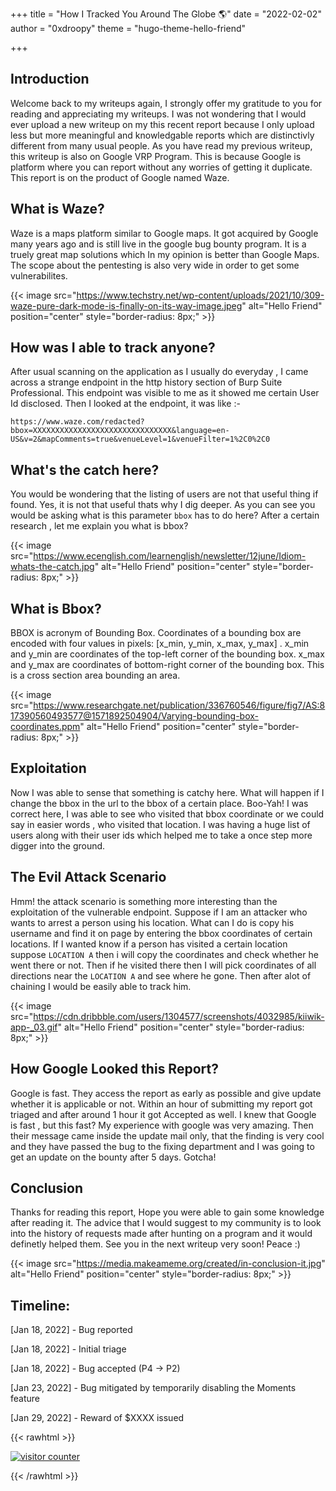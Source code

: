 +++
title = "How I Tracked You Around The Globe 🌎"
date = "2022-02-02"
author = "0xdroopy"
theme = "hugo-theme-hello-friend"


+++
## Introduction

Welcome back to my writeups again, I strongly offer my gratitude to you for reading and appreciating my writeups. I was not wondering that I would ever upload a new writeup on my this recent report because I only upload less but more meaningful and knowledgable reports which are distinctivly different from many usual people. As you have read my previous writeup, this writeup is also on Google VRP Program. This is because Google is platform where you can report without any worries of getting it duplicate. This report is on the product of Google named Waze.



## What is Waze?
Waze is a maps platform similar to Google maps. It got acquired by Google many years ago and is still live in the google bug bounty program. It is a truely great map solutions which In my opinion is better than Google Maps. The scope about the pentesting is also very wide in order to get some vulnerabilites. 

{{< image src="https://www.techstry.net/wp-content/uploads/2021/10/309-waze-pure-dark-mode-is-finally-on-its-way-image.jpeg" alt="Hello Friend" position="center" style="border-radius: 8px;" >}}

## How was I able to track anyone?
After usual scanning on the application as I usually do everyday , I came across a strange endpoint in the http history section of Burp Suite Professional. This endpoint was visible to me as it showed me certain User Id disclosed. Then I looked at the endpoint, it was like :- 

```
https://www.waze.com/redacted?bbox=XXXXXXXXXXXXXXXXXXXXXXXXXXXXXXX&language=en-US&v=2&mapComments=true&venueLevel=1&venueFilter=1%2C0%2C0
```

## What's the catch here?
You would be wondering that the listing of users are not that useful thing if found. Yes, it is not that useful thats why I dig deeper. As you can see you would be asking what is this parameter `bbox` has to do here? After a certain research , let me explain you what is bbox?

{{< image src="https://www.ecenglish.com/learnenglish/newsletter/12june/Idiom-whats-the-catch.jpg" alt="Hello Friend" position="center" style="border-radius: 8px;" >}}

## What is Bbox?

BBOX is acronym of Bounding Box. Coordinates of a bounding box are encoded with four values in pixels: [x_min, y_min, x_max, y_max] . x_min and y_min are coordinates of the top-left corner of the bounding box. x_max and y_max are coordinates of bottom-right corner of the bounding box. This is a cross section area bounding an area.

{{< image src="https://www.researchgate.net/publication/336760546/figure/fig7/AS:817390560493577@1571892504904/Varying-bounding-box-coordinates.ppm" alt="Hello Friend" position="center" style="border-radius: 8px;" >}}

## Exploitation 
Now I was able to sense that something is catchy here. What will happen if I change the bbox in the url to the bbox of a certain place. Boo-Yah! I was correct here, I was able to see who visited that bbox coordinate or we could say in easier words , who visited that location. I was having a huge list of users along with their user ids which helped me to take a once step more digger into the ground.


## The Evil Attack Scenario
Hmm! the attack scenario is something more interesting than the exploitation of the vulnerable endpoint. Suppose if I am an attacker who wants to arrest a person using his location. What can I do is copy his username and find it on page by entering the bbox coordinates of certain locations. If I wanted know if a person has visited a certain location suppose `LOCATION A` then i will copy the coordinates and check whether he went there or not. Then if he visited there then I will pick coordinates of all directions near the `LOCATION A` and see where he gone. Then after alot of chaining I would be easily able to track him.

{{< image src="https://cdn.dribbble.com/users/1304577/screenshots/4032985/kiiwik-app-_03.gif" alt="Hello Friend" position="center" style="border-radius: 8px;" >}}


## How Google Looked this Report?
Google is fast. They access the report as early as possible and give update whether it is applicable or not. Within an hour of submitting my report got triaged and after around 1 hour it got Accepted as well. I knew that Google is fast , but this fast? My experience with google was very amazing. Then their message came inside the update mail only, that the finding is very cool and they have passed the bug to the fixing department and I was going to get an update on the bounty after 5 days. Gotcha!

## Conclusion 
Thanks for reading this report, Hope you were able to gain some knowledge after reading it. The advice that I would suggest to my community is to look into the history of requests made after hunting on a program and it would definetly helped them. See you in the next writeup very soon! Peace :)

{{< image src="https://media.makeameme.org/created/in-conclusion-it.jpg" alt="Hello Friend" position="center" style="border-radius: 8px;" >}}

## Timeline:

[Jan 18, 2022] - Bug reported

[Jan 18, 2022] - Initial triage

[Jan 18, 2022] - Bug accepted (P4 -> P2)

[Jan 23, 2022] - Bug mitigated by temporarily disabling the Moments feature

[Jan 29, 2022] - Reward of $XXXX issued

{{< rawhtml >}}
<!-- Start of WebFreeCounter Code -->
<a href="https://www.webfreecounter.com/" target="_blank"><img src="https://www.webfreecounter.com/hit.php?id=gmuqddfp&nd=7&style=1" border="0" alt="visitor counter"></a>
<!-- End of WebFreeCounter Code -->
{{< /rawhtml >}}
